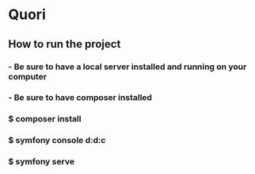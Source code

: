 # Quori

## How to run the project

### - Be sure to have a local server installed and running on your computer
### - Be sure to have composer installed
### $ composer install 
### $ symfony console d:d:c
### $ symfony serve
